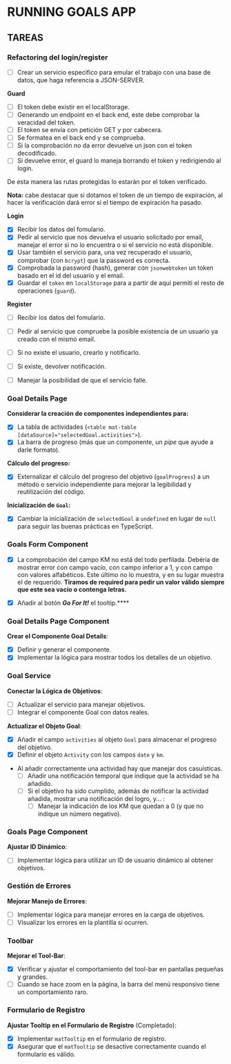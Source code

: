 # RUNNING GOALS APP

## TAREAS

### Refactoring del login/register

  - [ ] Crear un servicio especifico para emular el trabajo con una base de datos, que haga referencia a JSON-SERVER.

**Guard**
 - [ ] El token debe existir en el localStorage.
 - [ ] Generando un endpoint en el back end, este debe comprobar la veracidad del token.
 - [ ] El token se envía con petición GET y por cabecera.
 - [ ] Se formatea en el back end y se comprueba.
 - [ ] Si la comprobación no da error devuelve un json con el token decodificado.
 - [ ] Si devuelve error, el guard lo maneja borrando el token y redirigiendo al login.

De esta manera las rutas protegidas lo estarán por el token verificado.

**Nota:** cabe destacar que si dotamos el token de un tiempo de expiración, al hacer la verificación dará error si el tiempo de expiración ha pasado.

**Login**
  - [x] Recibir los datos del fomulario.
  - [x] Pedir al servicio que nos devuelva el usuario solicitado por email, manejar el error si no lo encuentra o si el servicio no está disponible.
  - [x] Usar también el servicio para, una vez recuperado el usuario, comprobar (con `bcrypt`) que la password es correcta.
  - [x] Comprobada la password (hash), generar con `jsonwebtoken` un token basado en el id del usuario y el email.
  - [x] Guardar el `token` en `localStorage` para a partir de aquí permiti el resto de operaciones (`guard`).

**Register**
  - [ ] Recibir los datos del fomulario.
  - [ ] Pedir al servicio que compruebe la posible existencia de un usuario ya creado con el mismo email.
  - [ ] Si no existe el usuario, crearlo y notificarlo.
  - [ ] Si existe, devolver notificación.
  - [ ] Manejar la posibilidad de que el servicio falle.


### Goal Details Page
**Considerar la creación de componentes independientes para:**
  - [x] La tabla de actividades (`<table mat-table [dataSource]="selectedGoal.activities">`).
  - [x] La barra de progreso (más que un componente, un *pipe* que ayude a darle formato).

**Cálculo del progreso:**
  - [x] Externalizar el cálculo del progreso del objetivo (`goalProgress`) a un método o servicio independiente para mejorar la legibilidad y reutilización del código.

**Inicialización de `Goal`:**
  - [x] Cambiar la inicialización de `selectedGoal` a `undefined` en lugar de `null` para seguir las buenas prácticas en TypeScript.


### Goals Form Component
- [x] La comprobación del campo KM no está del todo perfilada. Debéria de mostrar error con campo vacío, con campo inferior a 1, y con campo con valores alfabéticos. Este último no lo muestra, y en su lugar muestra el de requerido. **Tiramos de required para pedir un valor válido siempre que este sea vacío o contenga letras.**

- [x] Añadir al botón ***Go For It!*** el tooltip.****

### Goal Details Page Component
**Crear el Componente Goal Details**:
  - [x] Definir y generar el componente.
  - [x] Implementar la lógica para mostrar todos los detalles de un objetivo.

### Goal Service
**Conectar la Lógica de Objetivos**:
  - [ ] Actualizar el servicio para manejar objetivos.
  - [ ] Integrar el componente Goal con datos reales.

**Actualizar el Objeto Goal**:
  - [x] Añadir el campo `activities` al objeto `Goal` para almacenar el progreso del objetivo.
  - [x] Definir el objeto `Activity` con los campos `date` y `km`.
  - Al añadir correctamente una actividad hay que manejar dos casuísticas.
    - [ ] Añadir una notificación temporal que indique que la actividad se ha añadido.
    - [ ] Si el objetivo ha sido cumplido, además de notificar la actividad añadida, mostrar una notificación del logro, y... :
      - [ ] Manejar la indicación de los KM que quedan a 0 (y que no indique un número negativo).

### Goals Page Component
**Ajustar ID Dinámico**:
  - [ ] Implementar lógica para utilizar un ID de usuario dinámico al obtener objetivos.

### Gestión de Errores
**Mejorar Manejo de Errores**:
  - [ ] Implementar lógica para manejar errores en la carga de objetivos.
  - [ ] Visualizar los errores en la plantilla si ocurren.

### Toolbar
**Mejorar el Tool-Bar**:
  - [x] Verificar y ajustar el comportamiento del tool-bar en pantallas pequeñas y grandes.
  - [ ] Cuando se hace zoom en la página, la barra del menú responsivo tiene un comportamiento raro.

### Formulario de Registro
**Ajustar Tooltip en el Formulario de Registro** (Completado):
  - [x] Implementar `matTooltip` en el formulario de registro.
  - [x] Asegurar que el `matTooltip` se desactive correctamente cuando el formulario es válido.